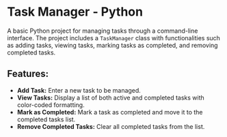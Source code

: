 # Task Manager - Python

A basic Python project for managing tasks through a command-line interface. The project includes a `TaskManager` class with functionalities such as adding tasks, viewing tasks, marking tasks as completed, and removing completed tasks.

## Features:

- **Add Task:** Enter a new task to be managed.
- **View Tasks:** Display a list of both active and completed tasks with color-coded formatting.
- **Mark as Completed:** Mark a task as completed and move it to the completed tasks list.
- **Remove Completed Tasks:** Clear all completed tasks from the list.
